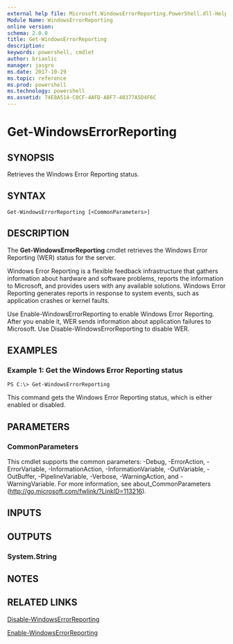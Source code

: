 ```yaml
---
external help file: Microsoft.WindowsErrorReporting.PowerShell.dll-Help.xml
Module Name: WindowsErrorReporting
online version: 
schema: 2.0.0
title: Get-WindowsErrorReporting
description: 
keywords: powershell, cmdlet
author: brianlic
manager: jasgro
ms.date: 2017-10-29
ms.topic: reference
ms.prod: powershell
ms.technology: powershell
ms.assetid: 74E8A514-C0CF-4AFD-ABF7-40377A5D4F6C
---
```


# Get-WindowsErrorReporting

## SYNOPSIS
Retrieves the Windows Error Reporting status.

## SYNTAX

```
Get-WindowsErrorReporting [<CommonParameters>]
```

## DESCRIPTION
The **Get-WindowsErrorReporting** cmdlet retrieves the Windows Error Reporting (WER) status for the server.

Windows Error Reporting is a flexible feedback infrastructure that gathers information about hardware and software problems, reports the information to Microsoft, and provides users with any available solutions.
Windows Error Reporting generates reports in response to system events, such as application crashes or kernel faults.

Use Enable-WindowsErrorReporting to enable Windows Error Reporting.
After you enable it, WER sends information about application failures to Microsoft.
Use Disable-WindowsErrorReporting to disable WER.

## EXAMPLES

### Example 1: Get the Windows Error Reporting status
```
PS C:\> Get-WindowsErrorReporting
```

This command gets the Windows Error Reporting status, which is either enabled or disabled.

## PARAMETERS

### CommonParameters
This cmdlet supports the common parameters: -Debug, -ErrorAction, -ErrorVariable, -InformationAction, -InformationVariable, -OutVariable, -OutBuffer, -PipelineVariable, -Verbose, -WarningAction, and -WarningVariable. For more information, see about_CommonParameters (http://go.microsoft.com/fwlink/?LinkID=113216).

## INPUTS

## OUTPUTS

### System.String

## NOTES

## RELATED LINKS

[Disable-WindowsErrorReporting](./Disable-WindowsErrorReporting.md)

[Enable-WindowsErrorReporting](./Enable-WindowsErrorReporting.md)



